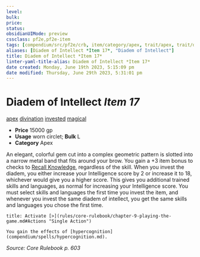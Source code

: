 ```yaml
---
level:
bulk:
price:
status:
obsidianUIMode: preview
cssclass: pf2e,pf2e-item
tags: [compendium/src/pf2e/crb, item/category/apex, trait/apex, trait/divination, trait/invested, trait/magical]
aliases: [Diadem of Intellect *Item 17*, "Diadem of Intellect"]
title: Diadem of Intellect *Item 17*
linter-yaml-title-alias: Diadem of Intellect *Item 17*
date created: Monday, June 19th 2023, 5:15:09 pm
date modified: Thursday, June 29th 2023, 5:31:01 pm
---
```


# Diadem of Intellect *Item 17*

[apex](rules/traits/apex.md) [divination](rules/traits/divination.md) [invested](rules/traits/invested.md) [magical](rules/traits/magical.md)  

- **Price** 15000 gp
- **Usage** worn circlet; **Bulk** L
- **Category** Apex

An elegant, colorful gem cut into a complex geometric pattern is slotted into a narrow metal band that fits around your brow. You gain a +3 item bonus to checks to [Recall Knowledge](rules/actions/recall-knowledge.md), regardless of the skill. When you invest the diadem, you either increase your Intelligence score by 2 or increase it to 18, whichever would give you a higher score. This gives you additional trained skills and languages, as normal for increasing your Intelligence score. You must select skills and languages the first time you invest the item, and whenever you invest the same diadem of intellect, you get the same skills and languages you chose the first time.

```ad-embed-ability
title: Activate [>](rules/core-rulebook/chapter-9-playing-the-game.md#Actions "Single Action")

You gain the effects of [hypercognition](compendium/spells/hypercognition.md).
```

*Source: Core Rulebook p. 603*
